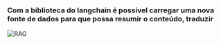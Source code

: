 ### Com a biblioteca do langchain é possível carregar uma nova fonte de dados para que possa resumir o conteúdo, traduzir


![RAG](https://miro.medium.com/v2/resize:fit:1400/0*tJ3Oi3pJRr-2wL3O.jpeg)